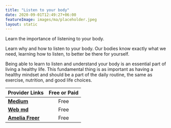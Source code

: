 ```yaml
---
title: "Listen to your body"
date: 2020-09-01T12:49:27+06:00
featureImage: images/ma/placeholder.jpeg
layout: static
---
```


Learn the importance of listening to your body.

Learn why and how to listen to your body. Our bodies know exactly what we need, learning how to listen, to better be there for yourself.

Being able to learn to listen and understand your body is an essential part of living a healthy life. This fundamental thing is as important as having a healthy mindset and should be a part of the daily routine, the same as exercise, nutrition, and good life choices.

| Provider Links      | Free or Paid  |  
| :-----------          | :--------------:      |  
| [**Medium**](https://medium.com/live-your-life-on-purpose/learn-to-listen-to-your-body-3-useful-techniques-f135699d280f) | Free | 
| [**Web md**](https://www.webmd.com/a-to-z-guides/ss/slideshow-listen-to-body) | Free | 
| [**Amelia Freer**](https://ameliafreer.com/article/the-importance-of-listening-to-your-body/) | Free | 
  

<br/><br/>






